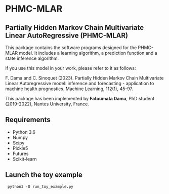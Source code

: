 # PHMC-MLAR

## Partially Hidden Markov Chain Multivariate Linear AutoRegressive (PHMC-MLAR)
This package contains the software programs designed for the PHMC-MLAR model. 
It includes a learning algorithm, a prediction function and a state inference algorithm.

If you use this model in your work, please refer to it as follows:

F. Dama and C. Sinoquet (2023). Partially Hidden Markov Chain Multivariate Linear Autoregressive model: inference
and forecasting - application to machine health prognostics. Machine Learning, 112(1), 45-97.

This package has been implemented by **Fatoumata Dama**, PhD student (2019-2022), Nantes University, France.

## Requirements
 * Python 3.6
 * Numpy
 * Scipy
 * Pickle5
 * Futures
 * Scikit-learn

## Launch the toy example

```{python}
 python3 -O run_toy_example.py
```

